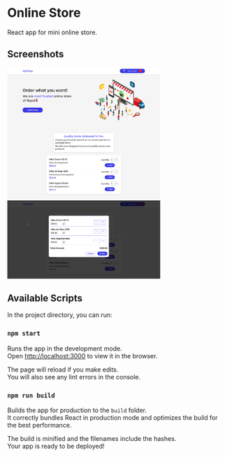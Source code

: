 # Online Store

React app for mini online store.

## Screenshots

<img src="./public/assets/screenshots/first.png" alt="screenshot" width="350">
<br>
<img src="./public/assets/screenshots/second.png" alt="screenshot" width="350">

## Available Scripts

In the project directory, you can run:

### `npm start`

Runs the app in the development mode.\
Open [http://localhost:3000](http://localhost:3000) to view it in the browser.

The page will reload if you make edits.\
You will also see any lint errors in the console.

### `npm run build`

Builds the app for production to the `build` folder.\
It correctly bundles React in production mode and optimizes the build for the best performance.

The build is minified and the filenames include the hashes.\
Your app is ready to be deployed!
